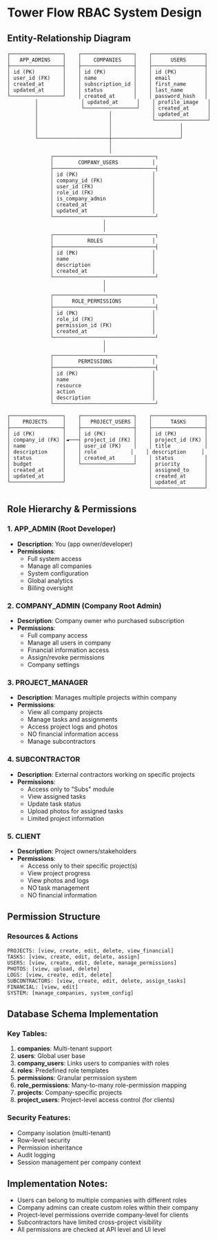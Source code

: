 # Tower Flow RBAC System Design

## Entity-Relationship Diagram

```
┌─────────────────┐    ┌─────────────────┐    ┌─────────────────┐
│   APP_ADMINS    │    │    COMPANIES    │    │      USERS      │
├─────────────────┤    ├─────────────────┤    ├─────────────────┤
│ id (PK)         │    │ id (PK)         │    │ id (PK)         │
│ user_id (FK)    │    │ name            │    │ email           │
│ created_at      │    │ subscription_id │    │ first_name      │
│ updated_at      │    │ status          │    │ last_name       │
└─────────────────┘    │ created_at      │    │ password_hash   │
         │              │ updated_at      │    │ profile_image   │
         │              └─────────────────┘    │ created_at      │
         │                       │             │ updated_at      │
         │                       │             └─────────────────┘
         │                       │                      │
         │                       │                      │
         └───────────────────────┼──────────────────────┘
                                 │
                                 │
              ┌─────────────────────────────────┐
              │        COMPANY_USERS           │
              ├─────────────────────────────────┤
              │ id (PK)                        │
              │ company_id (FK)                │
              │ user_id (FK)                   │
              │ role_id (FK)                   │
              │ is_company_admin               │
              │ created_at                     │
              │ updated_at                     │
              └─────────────────────────────────┘
                               │
                               │
              ┌─────────────────────────────────┐
              │           ROLES                │
              ├─────────────────────────────────┤
              │ id (PK)                        │
              │ name                           │
              │ description                    │
              │ created_at                     │
              └─────────────────────────────────┘
                               │
                               │
              ┌─────────────────────────────────┐
              │      ROLE_PERMISSIONS          │
              ├─────────────────────────────────┤
              │ id (PK)                        │
              │ role_id (FK)                   │
              │ permission_id (FK)             │
              │ created_at                     │
              └─────────────────────────────────┘
                               │
                               │
              ┌─────────────────────────────────┐
              │        PERMISSIONS             │
              ├─────────────────────────────────┤
              │ id (PK)                        │
              │ name                           │
              │ resource                       │
              │ action                         │
              │ description                    │
              └─────────────────────────────────┘

┌─────────────────┐    ┌─────────────────┐    ┌─────────────────┐
│    PROJECTS     │    │   PROJECT_USERS │    │      TASKS      │
├─────────────────┤    ├─────────────────┤    ├─────────────────┤
│ id (PK)         │    │ id (PK)         │    │ id (PK)         │
│ company_id (FK) │◄───┤ project_id (FK) │    │ project_id (FK) │
│ name            │    │ user_id (FK)    │    │ title           │
│ description     │    │ role           │    │ description     │
│ status          │    │ created_at      │    │ status          │
│ budget          │    └─────────────────┘    │ priority        │
│ created_at      │                           │ assigned_to     │
│ updated_at      │                           │ created_at      │
└─────────────────┘                           │ updated_at      │
                                              └─────────────────┘
```

## Role Hierarchy & Permissions

### 1. APP_ADMIN (Root Developer)
- **Description**: You (app owner/developer)
- **Permissions**: 
  - Full system access
  - Manage all companies
  - System configuration
  - Global analytics
  - Billing oversight

### 2. COMPANY_ADMIN (Company Root Admin)
- **Description**: Company owner who purchased subscription
- **Permissions**:
  - Full company access
  - Manage all users in company
  - Financial information access
  - Assign/revoke permissions
  - Company settings

### 3. PROJECT_MANAGER
- **Description**: Manages multiple projects within company
- **Permissions**:
  - View all company projects
  - Manage tasks and assignments
  - Access project logs and photos
  - NO financial information access
  - Manage subcontractors

### 4. SUBCONTRACTOR
- **Description**: External contractors working on specific projects
- **Permissions**:
  - Access only to "Subs" module
  - View assigned tasks
  - Update task status
  - Upload photos for assigned tasks
  - Limited project information

### 5. CLIENT
- **Description**: Project owners/stakeholders
- **Permissions**:
  - Access only to their specific project(s)
  - View project progress
  - View photos and logs
  - NO task management
  - NO financial information

## Permission Structure

### Resources & Actions
```
PROJECTS: [view, create, edit, delete, view_financial]
TASKS: [view, create, edit, delete, assign]
USERS: [view, create, edit, delete, manage_permissions]
PHOTOS: [view, upload, delete]
LOGS: [view, create, edit, delete]
SUBCONTRACTORS: [view, create, edit, delete, assign_tasks]
FINANCIAL: [view, edit]
SYSTEM: [manage_companies, system_config]
```

## Database Schema Implementation

### Key Tables:
1. **companies**: Multi-tenant support
2. **users**: Global user base
3. **company_users**: Links users to companies with roles
4. **roles**: Predefined role templates
5. **permissions**: Granular permission system
6. **role_permissions**: Many-to-many role-permission mapping
7. **projects**: Company-specific projects
8. **project_users**: Project-level access control (for clients)

### Security Features:
- Company isolation (multi-tenant)
- Row-level security
- Permission inheritance
- Audit logging
- Session management per company context

## Implementation Notes:
- Users can belong to multiple companies with different roles
- Company admins can create custom roles within their company
- Project-level permissions override company-level for clients
- Subcontractors have limited cross-project visibility
- All permissions are checked at API level and UI level